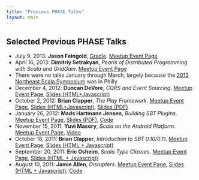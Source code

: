 ```yaml
---
title: "Previous PHASE Talks"
layout: main
---
```


## Selected Previous PHASE Talks

* July 9, 2013: **Jason Feingold**,
  [Gradle](talks/jason-feingold-gradle/).
  [Meetup Event Page](http://www.meetup.com/scala-phase/events/125411192/)
* April 16, 2013: **Dimitriy Setrakyan**,
  _Pearls of Distributed Programming with Scala and GridGain_.
  [Meetup Event Page](http://www.meetup.com/scala-phase/events/112878592/)
* There were no talks January through March, largely because the
  [2013 Northeast Scala Symposium](http://nescala.org/) was in Philly.
* December 4, 2012: **Duncan DeVore**, _CQRS and Event Sourcing_.
  [Meetup Event Page](http://www.meetup.com/scala-phase/events/88673682/),
  [Slides (HTML+Javascript)](talks/duncan-devore-cqrs/)
* October 2, 2012: **Brian Clapper**, _The Play Framework_.
  [Meetup Event Page](http://www.meetup.com/scala-phase/events/82990972/),
  [Slides (HTML+Javascript)](http://www.ardentex.com/publications/the-play-framework/slides.html),
  [Slides (PDF)](http://www.ardentex.com/publications/the-play-framework/slides.pdf)
* January 26, 2012: **Mads Hartmann Jensen**, _Building SBT Plugins_.
  [Meetup Event Page](http://www.meetup.com/scala-phase/events/47857352/),
  [Slides (PDF)](talks/mads-sbt-plugins.pdf),
  [Code](https://github.com/mads379/sbt-plugin-examples)
* November 15, 2011: **Yuvi Masory**, _Scala on the Android Platform_.
  [Meetup Event Page](http://www.meetup.com/scala-phase/events/39391912/),
  [Video](http://vimeo.com/32516782)
* October 18, 2011: **Brian Clapper**, _Introduction to SBT 0.10/0.11_.
  [Meetup Event Page](http://www.meetup.com/scala-phase/events/35297532/),
  [Slides (HTML + Javascript)](http://www.ardentex.com/publications/intro-sbt/slides.html)
* September 20, 2011: **Eric Osheim**, _Scala Type Classes_.
  [Meetup Event Page](http://www.meetup.com/scala-phase/events/31595792/),
  [Slides (HTML + Javascript)](http://plastic-idolatry.com/typcls/)
* August 10, 2011: **Jamie Allen**, _Disrupters_.
  [Meetup Event Page](http://www.meetup.com/scala-phase/events/26666971/),
  [Slides (HTML + Javascript)](talks/jamie-allen-sdisruptor/index.html),
  [Code](https://github.com/jamie-allen/sdisruptor)
